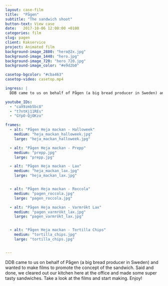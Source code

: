 ```yaml
---
layout: case-film
title:  "Pågen"
subtitle: "The sandwich shoot"
button-text: View case
date:   2017-10-06 12:00:00 +0100
categories: film
slug: pagen
client: Kakservice
project: Animated film
background-image_2880: "hero@2x.jpg"
background-image_1440: "hero.jpg"
background-image_720: "hero_720.jpg"
background-image_color: "#e9d2b0"

casetop-bgcolor: "#cba463"
casetop-video: casetop.mp4

ingress: |
  DDB came to us on behalf of Pågen (a big bread producer in Sweden) and wanted to make films to promote the concept of the sandwich. Said and done, we cleared out our kitchen here at the office and made some super tasty sandwiches. Take a look at the films and start making. Enjoy!

youtube_IDs: 
  - "caX9zmb5bc8"
  - "t7ntKj11REs"
  - "GYpO-QjOKzo"

frames:
  - alt: "Pågen Heja mackan - Halloweek"
    medium: "heja_mackan_halloweek.jpg"
    large: "heja_mackan_halloweek.jpg"

  - alt: "Pågen Heja mackan - Prepp"
    medium: "prepp.jpg"
    large: "prepp.jpg"

  - alt: "Pågen Heja mackan - Lax"
    medium: "heja_mackan_lax.jpg"
    large: "heja_mackan_lax.jpg"


  - alt: "Pågen Heja mackan - Roccola"
    medium: "pagen_roccola.jpg"
    large: "pagen_roccola.jpg"

  - alt: "Pågen Heja mackan - Varmrökt Lax"
    medium: "pagen_varmrökt_lax.jpg"
    large: "pagen_varmrökt_lax.jpg"


  - alt: "Pågen Heja mackan - Tortilla Chips"
    medium: "tortilla_chips.jpg"
    large: "tortilla_chips.jpg"


---
```

DDB came to us on behalf of Pågen (a big bread producer in Sweden) and wanted to make films to promote the concept of the sandwich. Said and done, we cleared out our kitchen here at the office and made some super tasty sandwiches. Take a look at the films and start making. Enjoy!


